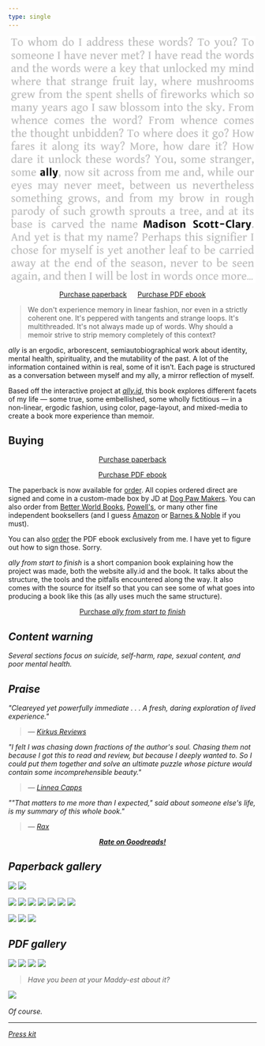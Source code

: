 ```yaml
---
type: single
---
```


<img src="/book/cover-front.png" style="margin: 0 auto; display: block; width: 500px; max-width: 100%;" />

<p style="text-align:center"><script src="https://gumroad.com/js/gumroad.js"></script>
<a class="gumroad-button" href="https://makyo-ink.square.site/product/ally/5" target="_blank">Purchase paperback</a>
&emsp;
<a class="gumroad-button" href="https://gum.co/rvof" target="_blank">Purchase PDF ebook</a></p>

> We don't experience memory in linear fashion, nor even in a strictly coherent one. It's peppered with tangents and strange loops. It's multithreaded. It's not always made up of words. Why should a memoir strive to strip memory completely of this context?

<em class="ally-font">ally</em> is an ergodic, arborescent, semiautobiographical work about identity, mental health, spirituality, and the mutability of the past. A lot of the information contained within is real, some of it isn’t. Each page is structured as a conversation between myself and my ally, a mirror reflection of myself.

Based off the interactive project at [<em class="ally-font">ally.id</em>](https://ally.id), this book explores different facets of my life — some true, some embellished, some wholly fictitious — in a non-linear, ergodic fashion, using color, page-layout, and mixed-media to create a book more experience than memoir.

## Buying

<p style="text-align:center">
<a class="gumroad-button" href="https://makyo-ink.square.site/product/ally/5" target="_blank">Purchase paperback</a></p>

<p style="text-align:center">
<a class="gumroad-button" href="https://gum.co/rvof" target="_blank">Purchase PDF ebook</a></p>

The paperback is now available for [order](https://gum.co/ally-paperback). All copies ordered direct are signed and come in a custom-made box by JD at <a href="https://twitter.com/makersdog" target="_blank">Dog Paw Makers</a>. You can also order from <a href="https://www.betterworldbooks.com/product/detail/ally-9781948743150" target="_blank">Better World Books</a>, <a href="https://www.powells.com/SearchResults?keyword=Madison+Scott-Clary" target="_blank">Powell's</a>, or many other fine independent booksellers (and I guess <a target="_blank" href="https://www.amazon.com/gp/product/1948743159/">Amazon</a> or <a target="_blank" href="https://www.barnesandnoble.com/w/ally-scott-clary-madison/1136517973?ean=9781948743150">Barnes &amp; Noble</a> if you must).

You can also [order](https://gum.co/rvof) the PDF ebook exclusively from me. I have yet to figure out how to sign those. Sorry.

<em class="ally-font">ally from start to finish</em> is a short companion book explaining how the project was made, both the website ally.id and the book. It talks about the structure, the tools and the pitfalls encountered along the way. It also comes with the source for itself so that you can see some of what goes into producing a book like this (as <span class="ally-font">ally</span> uses much the same structure).

<p style="text-align:center">
<a class="gumroad-button" href="https://gum.co/ally-making-of" target="_blank">Purchase <em>ally from start to finish</a></a>
</p>

## Content warning

Several sections focus on suicide, self-harm, rape, sexual content, and poor mental health.

## Praise

"Cleareyed yet powerfully immediate . . . A fresh, daring exploration of lived experience."

> — [Kirkus Reviews](https://www.kirkusreviews.com/book-reviews/madison-scott-clary/allyC/)

"I felt I was chasing down fractions of the author's soul. Chasing them not because I got this to read and review, but because I deeply wanted to. So I could put them together and solve an ultimate puzzle whose picture would contain some incomprehensible beauty."

> — [Linnea Capps](https://www.goodreads.com/review/show/3236700737?book_show_action=true)

""That matters to me more than I expected," said about someone else's life, is my summary of this whole book."

> — [Rax](https://rax.dreamwidth.org/164542.html)

<div style="text-align: center">
<strong><a target="_blank" href="https://www.goodreads.com/book/show/51687858-ally">Rate on Goodreads!</a></strong>
</div>

## Paperback gallery

<!-- <a href="/book/physical/01-front.s.jpg" target="_blank"><img src="/book/physical/thumbs/01-front.s.jpg" style="width: 200px; margin: 0.5rem;" /></a>
<a href="/book/physical/02-stack-front.s.jpg" target="_blank"><img src="/book/physical/thumbs/02-stack-front.s.jpg" style="width: 200px; margin: 0.5rem;" /></a>
<a href="/book/physical/03-stack-angle.s.jpg" target="_blank"><img src="/book/physical/thumbs/03-stack-angle.s.jpg" style="width: 200px; margin: 0.5rem;" /></a>
<a href="/book/physical/04-two-parts.s.jpg" target="_blank"><img src="/book/physical/thumbs/04-two-parts.s.jpg" style="width: 200px; margin: 0.5rem;" /></a>
<a href="/book/physical/05-master-sigil.s.jpg" target="_blank"><img src="/book/physical/thumbs/05-master-sigil.s.jpg" style="width: 200px; margin: 0.5rem;" /></a>
<a href="/book/physical/06-speak-to-me.s.jpg" target="_blank"><img src="/book/physical/thumbs/06-speak-to-me.s.jpg" style="width: 200px; margin: 0.5rem;" /></a>
<a href="/book/physical/07-music-hand.s.jpg" target="_blank"><img src="/book/physical/thumbs/07-music-hand.s.jpg" style="width: 200px; margin: 0.5rem;" /></a>
<a href="/book/physical/08-music-angle.s.jpg" target="_blank"><img src="/book/physical/thumbs/08-music-angle.s.jpg" style="width: 200px; margin: 0.5rem;" /></a>
<a href="/book/physical/09-back-stack-floor.s.jpg" target="_blank"><img src="/book/physical/thumbs/09-back-stack-floor.s.jpg" style="width: 200px; margin: 0.5rem;" /></a>
<a href="/book/physical/10-back-stack-table.s.jpg" target="_blank"><img src="/book/physical/thumbs/10-back-stack-table.s.jpg" style="width: 200px; margin: 0.5rem;" /></a>
<a href="/book/physical/11-shelf-steep.s.jpg" target="_blank"><img src="/book/physical/thumbs/11-shelf-steep.s.jpg" style="width: 200px; margin: 0.5rem;" /></a>
<a href="/book/physical/12-shelf-shallow.s.jpg" target="_blank"><img src="/book/physical/thumbs/12-shelf-shallow.s.jpg" style="width: 200px; margin: 0.5rem;" /></a> -->

<a href="/book/physical/01-front.s.jpg" target="_blank"><img src="/book/physical/01-front.s.jpg" /></a>
<a href="/book/physical/02-stack-front.s.jpg" target="_blank"><img src="/book/physical/02-stack-front.s.jpg" /></a>
<!-- <a href="/book/physical/03-stack-angle.s.jpg" target="_blank"><img src="/book/physical/03-stack-angle.s.jpg" /></a> -->
<a href="/book/physical/04-two-parts.s.jpg" target="_blank"><img src="/book/physical/04-two-parts.s.jpg" /></a>
<a href="/book/physical/05-master-sigil.s.jpg" target="_blank"><img src="/book/physical/05-master-sigil.s.jpg" /></a>
<a href="/book/physical/06-speak-to-me.s.jpg" target="_blank"><img src="/book/physical/06-speak-to-me.s.jpg" /></a>
<a href="/book/physical/07-music-hand.s.jpg" target="_blank"><img src="/book/physical/07-music-hand.s.jpg" /></a>
<a href="/book/physical/08-music-angle.s.jpg" target="_blank"><img src="/book/physical/08-music-angle.s.jpg" /></a>
<a href="/book/physical/09-back-stack-floor.s.jpg" target="_blank"><img src="/book/physical/09-back-stack-floor.s.jpg" /></a>
<a href="/book/physical/10-back-stack-table.s.jpg" target="_blank"><img src="/book/physical/10-back-stack-table.s.jpg" /></a>
<!-- <a href="/book/physical/11-shelf-steep.s.jpg" target="_blank"><img src="/book/physical/11-shelf-steep.s.jpg" /></a> -->
<a href="/book/physical/12-shelf-shallow.s.jpg" target="_blank"><img src="/book/physical/12-shelf-shallow.s.jpg" /></a>
<a href="/book/physical/ship-1.jpg" target="_blank"><img src="/book/physical/ship-1.jpg" /></a>
<a href="/book/physical/ship-2.jpg" target="_blank"><img src="/book/physical/ship-2.jpg" /></a>

## PDF gallery

<a href="/book/book1.png" target="_blank"><img src="/book/book1.png" /></a>
<a href="/book/book2.png" target="_blank"><img src="/book/book2.png" /></a>
<a href="/book/book3.png" target="_blank"><img src="/book/book3.png" /></a>
<a href="/book/book2.png" target="_blank"><img src="/book/book4.png" /></a>

> Have you been at your Maddy-est about it?

![](/book/book5.png)

Of course.

-----

[Press kit](/book/press)
